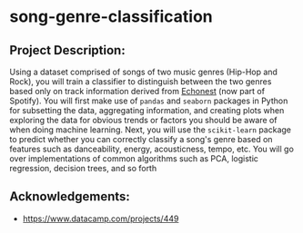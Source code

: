 # song-genre-classification

## Project Description:

Using a dataset comprised of songs of two music genres (Hip-Hop and Rock), you will train a classifier to distinguish between the two genres based only on track information derived from [Echonest](http://the.echonest.com) (now part of Spotify). You will first make use of `pandas` and `seaborn` packages in Python for subsetting the data, aggregating information, and creating plots when exploring the data for obvious trends or factors you should be aware of when doing machine learning. Next, you will use the `scikit-learn` package to predict whether you can correctly classify a song's genre based on features such as danceability, energy, acousticness, tempo, etc. You will go over implementations of common algorithms such as PCA, logistic regression, decision trees, and so forth

## Acknowledgements:

- https://www.datacamp.com/projects/449
